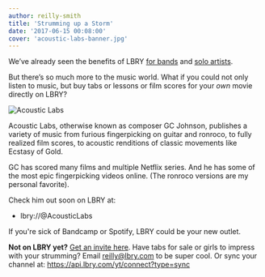 ```yaml
---
author: reilly-smith
title: 'Strumming up a Storm'
date: '2017-06-15 00:08:00'
cover: 'acoustic-labs-banner.jpg'
---
```

We’ve already seen the benefits of LBRY [for bands](https://lbry.com/news/matt-sokol) and [solo artists](https://lbry.com/news/whoiscapital).

But there’s so much more to the music world. What if you could not only listen to music, but buy tabs or lessons or film scores for your *own* movie directly on LBRY?

![Acoustic Labs](/img/news/acoustic-labs-inline.jpg)

Acoustic Labs, otherwise known as composer GC Johnson, publishes a variety of music from furious fingerpicking on guitar and ronroco, to fully realized film scores, to acoustic renditions of classic movements like Ecstasy of Gold.

GC has scored many films and multiple Netflix series. And he has some of the most epic fingerpicking videos online. (The ronroco versions are my personal favorite).

Check him out soon on LBRY at:
- lbry://@AcousticLabs

If you're sick of Bandcamp or Spotify, LBRY could be your new outlet.

**Not on LBRY yet?** [Get an invite here](https://lbry.com/get). Have tabs for sale or girls to impress with your strumming? Email reilly@lbry.com to be super cool. Or sync your channel at: https://api.lbry.com/yt/connect?type=sync
